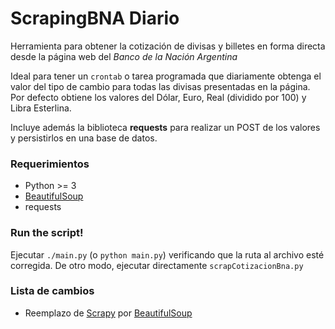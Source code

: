 # ScrapingBNA Diario
Herramienta para obtener la cotización de divisas y billetes en forma directa desde la página web del *Banco de la Nación Argentina*

Ideal para tener un `crontab` o tarea programada que diariamente obtenga el valor del tipo de cambio para todas las divisas presentadas en la página.
Por defecto obtiene los valores del Dólar, Euro, Real (dividido por 100) y Libra Esterlina.

Incluye además la biblioteca **requests** para realizar un POST de los valores y persistirlos en una base de datos.


### Requerimientos

- Python >= 3
- [BeautifulSoup]
- requests

### Run the script!

Ejecutar `./main.py` (o `python main.py`) verificando que la ruta al archivo esté corregida.
De otro modo, ejecutar directamente `scrapCotizacionBna.py`

### Lista de cambios
- Reemplazo de [Scrapy] por [BeautifulSoup]


[//]: #
   [Scrapy]: <https://scrapy.org>
   [BeautifulSoup]: <https://scrapy.org>

